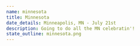 ```yaml
---
name: minnesota
title: Minnesota
date_details: Minneapolis, MN - July 21st
description: Going to do all the MN celebratin'!
state_outline: minnesota.png
---
```

